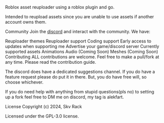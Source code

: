 Roblox asset reuploader using a roblox plugin and go.

Intended to reupload assets since you are unable to use assets if another account owns them.

Community
Join the [discord](https://discord.gg/KHmgj9Rh) and interact with the community. We have:

Reuploader themes 
Reuploader support
Coding support
Early access to updates when supporting me
Advertise your game/discord server
Currently supported assets
Animations
Audio (Coming Soon)
Meshes (Coming Soon)
Contributing
ALL contributions are welcome. Feel free to make a pull/fork at any time. Please read the contribution guide.

The discord does have a dedicated suggestions channel. If you do have a feature request please do put it in there. But, you do have free will, so choose whichever.

If you do need help with anything from stupid questions(pls no) to setting up a fork feel free to DM me on discord, my tag is alekfart.

License
Copyright (c) 2024, Skv Rack

Licensed under the GPL-3.0 license.
